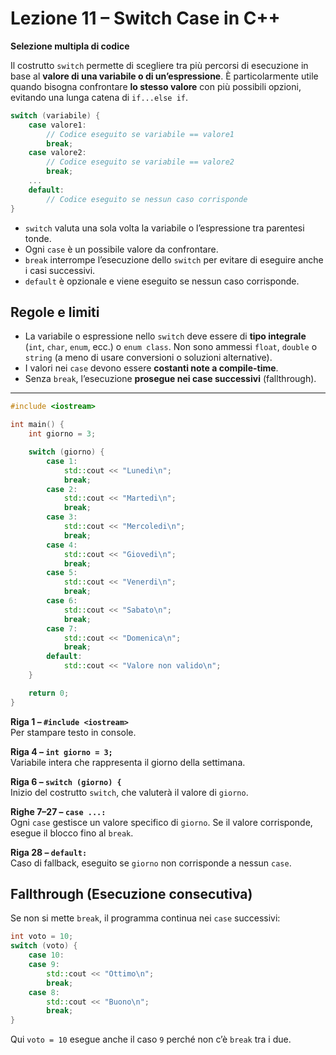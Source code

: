 # Lezione 11 – Switch Case in C++

**Selezione multipla di codice**

Il costrutto `switch` permette di scegliere tra più percorsi di esecuzione in base al **valore di una variabile o di un’espressione**.
È particolarmente utile quando bisogna confrontare **lo stesso valore** con più possibili opzioni, evitando una lunga catena di `if...else if`.


```cpp
switch (variabile) {
    case valore1:
        // Codice eseguito se variabile == valore1
        break;
    case valore2:
        // Codice eseguito se variabile == valore2
        break;
    ...
    default:
        // Codice eseguito se nessun caso corrisponde
}
```

* `switch` valuta una sola volta la variabile o l’espressione tra parentesi tonde.
* Ogni `case` è un possibile valore da confrontare.
* `break` interrompe l’esecuzione dello `switch` per evitare di eseguire anche i casi successivi.
* `default` è opzionale e viene eseguito se nessun caso corrisponde.

## Regole e limiti

* La variabile o espressione nello `switch` deve essere di **tipo integrale** (`int`, `char`, `enum`, ecc.) o `enum class`. Non sono ammessi `float`, `double` o `string` (a meno di usare conversioni o soluzioni alternative).
* I valori nei `case` devono essere **costanti note a compile-time**.
* Senza `break`, l’esecuzione **prosegue nei case successivi** (fallthrough).

---

```cpp
#include <iostream>

int main() {
    int giorno = 3;

    switch (giorno) {
        case 1:
            std::cout << "Lunedi\n";
            break;
        case 2:
            std::cout << "Martedi\n";
            break;
        case 3:
            std::cout << "Mercoledi\n";
            break;
        case 4:
            std::cout << "Giovedi\n";
            break;
        case 5:
            std::cout << "Venerdi\n";
            break;
        case 6:
            std::cout << "Sabato\n";
            break;
        case 7:
            std::cout << "Domenica\n";
            break;
        default:
            std::cout << "Valore non valido\n";
    }

    return 0;
}
```

**Riga 1 – `#include <iostream>`**  
Per stampare testo in console.

**Riga 4 – `int giorno = 3;`**  
Variabile intera che rappresenta il giorno della settimana.

**Riga 6 – `switch (giorno) {`**  
Inizio del costrutto `switch`, che valuterà il valore di `giorno`.

**Righe 7–27 – `case ...:`**  
Ogni `case` gestisce un valore specifico di `giorno`.
Se il valore corrisponde, esegue il blocco fino al `break`.

**Riga 28 – `default:`**  
Caso di fallback, eseguito se `giorno` non corrisponde a nessun `case`.

## Fallthrough (Esecuzione consecutiva)

Se non si mette `break`, il programma continua nei `case` successivi:

```cpp
int voto = 10;
switch (voto) {
    case 10:
    case 9:
        std::cout << "Ottimo\n";
        break;
    case 8:
        std::cout << "Buono\n";
        break;
}
```

Qui `voto = 10` esegue anche il caso `9` perché non c’è `break` tra i due.
